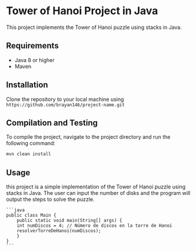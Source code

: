 # Tower of Hanoi Project in Java

This project implements the Tower of Hanoi puzzle using stacks in Java.

## Requirements

- Java 8 or higher
- Maven

## Installation

Clone the repository to your local machine using `https://github.com/brayan146/project-name.git`

## Compilation and Testing

To compile the project, navigate to the project directory and run the following command:

```bash
mvn clean install

```
## Usage
this project is a simple implementation of the Tower of Hanoi puzzle using stacks in Java. The user can input the number of disks and the program will output the steps to solve the puzzle.
    
    ```java
    public class Main {
        public static void main(String[] args) {
        int numDiscos = 4; // Número de discos en la torre de Hanoi
        resolverTorreDeHanoi(numDiscos);
        }
    }
    ```

 